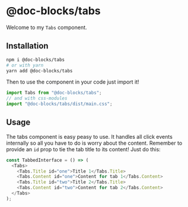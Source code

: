 # @doc-blocks/tabs

Welcome to my `Tabs` component.

## Installation

```sh
npm i @doc-blocks/tabs
# or with yarn
yarn add @doc-blocks/tabs
```

Then to use the component in your code just import it!

```js
import Tabs from "@doc-blocks/tabs";
// and with css-modules
import "@doc-blocks/tabs/dist/main.css";
```

## Usage

The tabs component is easy peasy to use. It handles all click events internally so all you have to do is worry about the content. Remember to provide an `id` prop to tie the tab title to its content!
Just do this:

```js
const TabbedInterface = () => (
  <Tabs>
    <Tabs.Title id="one">Title 1</Tabs.Title>
    <Tabs.Content id="one">Content for tab 1</Tabs.Content>
    <Tabs.Title id="two">Title 2</Tabs.Title>
    <Tabs.Content id="two">Content for tab 2</Tabs.Content>
  </Tabs>
);
```
